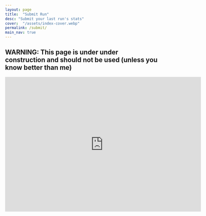 ```yaml
---
layout: page
title:  "Submit Run"
desc: "Submit your last run's stats"
cover:  "/assets/index-cover.webp"
permalink: /submit/
main_nav: true
---
```

## WARNING: This page is under under construction and should not be used (unless you know better than me)
<div class="flex-container">
<nav class="item">
<iframe src="https://docs.google.com/forms/d/e/1FAIpQLSfOzCBBc9NWu8PUAWsiJxy5EDENvZP652JUkGG7dJCL0xoChQ/viewform?embedded=true" width="640" height="439" frameborder="0" marginheight="0" marginwidth="0">Loading…</iframe>
</nav>
</div>
